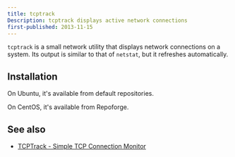 ```yaml
---
title: tcptrack
Description: tcptrack displays active network connections
first-published: 2013-11-15
---
```


`tcptrack` is a small network utility that displays network connections 
on a system. Its output is similar to that of `netstat`, but it 
refreshes automatically.

Installation
------------

On Ubuntu, it's available from default repositories.

On CentOS, it's available from Repoforge.

See also
--------

*   [TCPTrack - Simple TCP Connection Monitor](http://sickbits.net/tcptrack-simple-tcp-connection-monitor/)
